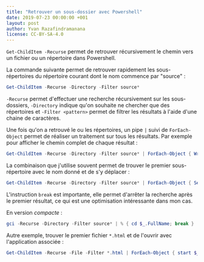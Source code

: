 ```yaml
---
title: "Retrouver un sous-dossier avec Powershell"
date: 2019-07-23 00:00:00 +001
layout: post
author: Yvan Razafindramanana
license: CC-BY-SA-4.0
---
```


`Get-ChildItem -Recurse` permet de retrouver récursivement le chemin vers un fichier
ou un répertoire dans Powershell.

<!--more-->

La commande suivante permet de retrouver rapidement les sous-répertoires du
répertoire courant dont le nom commence par "source" :

```powershell
Get-ChildItem -Recurse -Directory -Filter source*
```

`-Recurse` permet d'effectuer une recherche récursivement sur les sous-dossiers,
`-Directory` indique qu'on souhaite ne chercher que des répertoires
et `-Filter <pattern>` permet de filtrer les résultats à l'aide d'une
chaine de caractères.

Une fois qu'on a retrouvé le ou les répertoires, un pipe `|` suivi
de `ForEach-Object` permet de réaliser un traitement sur tous
les résultats. Par exemple pour afficher le chemin complet 
de chaque résultat :

```powershell
Get-ChildItem -Recurse -Directory -Filter source* | ForEach-Object { Write-Host $_.FullName }
```

La combinaison que j'utilise souvent permet de trouver le premier
sous-répertoire avec le nom donné et de s'y déplacer :

```powershell
Get-ChildItem -Recurse -Directory -Filter source* | ForEach-Object { Set-Location $_.FullName; break }
```

L'instruction `break` est importante, elle permet d'arrêter la recherche
après le premier résultat, ce qui est une optimisation intéressante
dans mon cas.

En version *compacte* :

```powershell
gci -Recurse -Directory -Filter source* | % { cd $_.FullName; break }
```

Autre exemple, trouver le premier fichier `*.html` et de l'ouvrir avec
l'application associée :

```powershell
Get-ChildItem -Recurse -File -Filter *.html | ForEach-Object { start $_; break }
```

